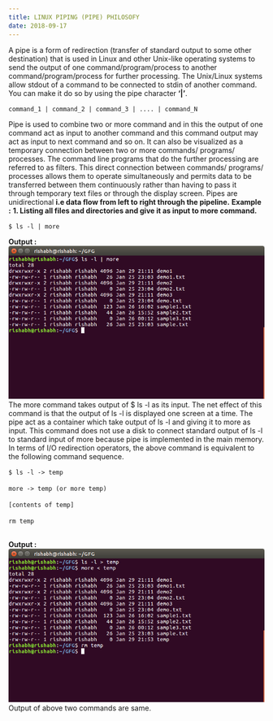```yaml
---
title: LINUX PIPING (PIPE) PHILOSOFY
date: 2018-09-17
---
```


A pipe is a form of redirection (transfer of standard output to some other destination) that is used in Linux and other Unix-like operating systems to send the output of one command/program/process to another command/program/process for further processing. The Unix/Linux systems allow stdout of a command to be connected to stdin of another command. You can make it do so by using the pipe character **‘|’**.

```
command_1 | command_2 | command_3 | .... | command_N
```

Pipe is used to combine two or more command and in this the output of one command act as input to another command and this command output may act as input to next command and so on. It can also be visualized as a temporary connection between two or more commands/ programs/ processes. The command line programs that do the further processing are referred to as filters. This direct connection between commands/ programs/ processes allows them to operate simultaneously and permits data to be transferred between them continuously rather than having to pass it through temporary text files or through the display screen. Pipes are unidirectional **i.e data flow from left to right through the pipeline.** **Example :** **1\. Listing all files and directories and give it as input to more command.**

```
$ ls -l | more
```

**Output :**  [![](images/pipe-1.png)](https://cdncontribute.geeksforgeeks.org/wp-content/uploads/pipe-1.png) The more command takes output of $ ls -l as its input. The net effect of this command is that the output of ls -l is displayed one screen at a time. The pipe act as a container which take output of ls -l and giving it to more as input. This command does not use a disk to connect standard output of ls -l to standard input of more because pipe is implemented in the main memory. In terms of I/O redirection operators, the above command is equivalent to the following command sequence.

```
$ ls -l -> temp

more -> temp (or more temp)

[contents of temp]

rm temp


```

**Output :**  [![](images/pipe-1b.png)](https://cdncontribute.geeksforgeeks.org/wp-content/uploads/pipe-1b.png) Output of above two commands are same.
